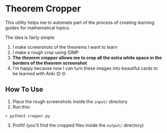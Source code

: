# Theorem Cropper

This utility helps me to automate part of the process of creating learning guides for mathematical topics.

The idea is fairly simple:
1. I make screenshots of the theorems I want to learn
2. I make a rough crop using GIMP
3. **The *theorem cropper* allows me to crop all the extra white space in the borders of the theorem screenshot**
4. I'm happy because now I can turn these images into beautiful cards to be learned with Anki :blush: 🤓


## How To Use

1. Place the rough screenshots inside the `input/` directory
2. Run this:
```
> python3 cropper.py
```
3. Profit! (you'll find the cropped files inside the `output/` directory)
